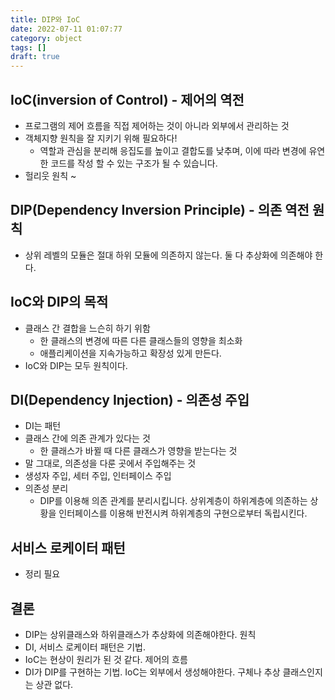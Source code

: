 ```yaml
---
title: DIP와 IoC
date: 2022-07-11 01:07:77
category: object
tags: []
draft: true
---
```


## IoC(inversion of Control) - 제어의 역전

- 프로그램의 제어 흐름을 직접 제어하는 것이 아니라 외부에서 관리하는 것
- 객체지향 원칙을 잘 지키기 위해 필요하다!
  - 역할과 관심을 분리해 응집도를 높이고 결합도를 낮추며, 이에 따라 변경에 유연한 코드를 작성 할 수 있는 구조가 될 수 있습니다.
- 헐리웃 원칙 ~

## DIP(Dependency Inversion Principle) - 의존 역전 원칙

- 상위 레벨의 모듈은 절대 하위 모듈에 의존하지 않는다. 둘 다 추상화에 의존해야 한다.

## IoC와 DIP의 목적

- 클래스 간 결합을 느슨히 하기 위함
  - 한 클래스의 변경에 따른 다른 클래스들의 영향을 최소화
  - 애플리케이션을 지속가능하고 확장성 있게 만든다.
- IoC와 DIP는 모두 원칙이다.

## DI(Dependency Injection) - 의존성 주입

- DI는 패턴
- 클래스 간에 의존 관계가 있다는 것
  - 한 클래스가 바뀔 때 다른 클래스가 영향을 받는다는 것
- 말 그대로, 의존성을 다룬 곳에서 주입해주는 것
- 생성자 주입, 세터 주입, 인터페이스 주입
- 의존성 분리
  - DIP를 이용해 의존 관계를 분리시킵니다. 상위계층이 하위계층에 의존하는 상황을 인터페이스를 이용해 반전시켜 하위계층의 구현으로부터 독립시킨다.

## 서비스 로케이터 패턴

- 정리 필요

## 결론

- DIP는 상위클래스와 하위클래스가 추상화에 의존해야한다. 원칙
- DI, 서비스 로케이터 패턴은 기법.
- IoC는 현상이 원리가 된 것 같다. 제어의 흐름
- DI가 DIP를 구현하는 기법. IoC는 외부에서 생성해야한다. 구체나 추상 클래스인지는 상관 없다.
